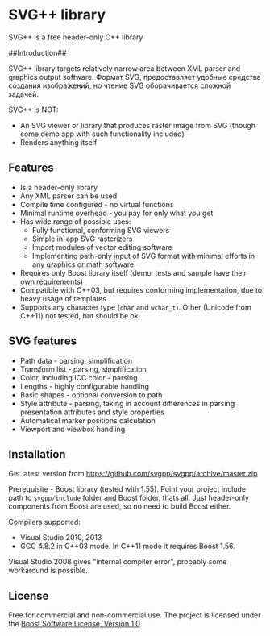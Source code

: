 SVG++ library
===

SVG++ is a free header-only C++ library

##Introduction##

SVG++ library targets relatively narrow area between XML parser and graphics output software. Формат SVG, предоставляет удобные средства создания изображений, но чтение SVG оборачивается сложной задачей.

SVG++ is NOT:
* An SVG viewer or library that produces raster image from SVG (though some demo app with such functionality included)
* Renders anything itself

Features
--------

* Is a header-only library
* Any XML parser can be used
* Compile time configured - no virtual functions
* Minimal runtime overhead - you pay for only what you get
* Has wide range of possible uses:
  * Fully functional, conforming SVG viewers
  * Simple in-app SVG rasterizers
  * Import modules of vector editing software
  * Implementing path-only input of SVG format with minimal efforts in any graphics or math software
* Requires only Boost library itself (demo, tests and sample have their own requirements)
* Compatible with C++03, but requires conforming implementation, due to heavy usage of templates
* Supports any character type (`char` and `wchar_t`). Other (Unicode from C++11) not tested, but should be ok.

SVG features
-------
* Path data - parsing, simplification
* Transform list - parsing, simplification
* Color, including ICC color - parsing
* Lengths - highly configurable handling
* Basic shapes - optional conversion to path
* Style attribute - parsing, taking in account differences in parsing presentation attributes and style properties
* Automatical marker positions calculation
* Viewport and viewbox handling

Installation
------------

Get latest version from https://github.com/svgpp/svgpp/archive/master.zip

Prerequisite - Boost library (tested with 1.55).
Point your project include path to `svgpp/include` folder and Boost folder, thats all. Just header-only components from Boost are used, so no need to build Boost either.

Compilers supported:
* Visual Studio 2010, 2013
* GCC 4.8.2 in C++03 mode. In C++11 mode it requires Boost 1.56.

Visual Studio 2008 gives "internal compiler error", probably some workaround is possible.

License
-------

Free for commercial and non-commercial use. The project is licensed under the [Boost Software License, Version 1.0](http://www.boost.org/LICENSE_1_0.txt). 
  

